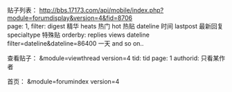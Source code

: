 贴子列表：
http://bbs.17173.com/api/mobile/index.php?module=forumdisplay&version=4&fid=8706  
page: 1,
filter: 
digest 精华
heats 热门
hot 热贴
dateline 时间
lastpost 最新回复
specialtype 特殊贴
orderby:
replies
views
dateline
filter=dateline&dateline=86400 一天 and so on..

查看贴子：
&module=viewthread
version=4
tid: tid
page: 1
authorid: 只看某作者

首页：
&module=forumindex
version=4
